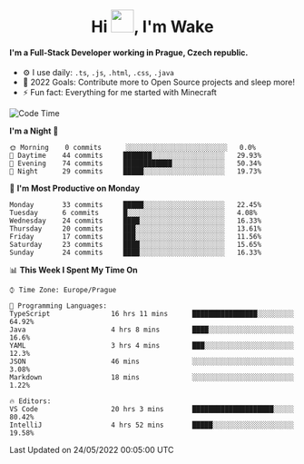 <h1 align="center">Hi <img src="https://raw.githubusercontent.com/MrWakeCZ/MrWakeCZ/master/Hi.gif" width="40px" />, I'm Wake</h1>

#### I'm a Full-Stack Developer working in Prague, Czech republic.
- ⚙️ I use daily: `.ts`, `.js`, `.html`, `.css`, `.java`
- 🥅 2022 Goals: Contribute more to Open Source projects and sleep more!
- ⚡ Fun fact: Everything for me started with Minecraft

<!--START_SECTION:waka-->
![Code Time](http://img.shields.io/badge/Code%20Time-0%20secs-blue)

**I'm a Night 🦉** 

```text
🌞 Morning    0 commits      ░░░░░░░░░░░░░░░░░░░░░░░░░   0.0% 
🌆 Daytime    44 commits     ███████░░░░░░░░░░░░░░░░░░   29.93% 
🌃 Evening    74 commits     ████████████░░░░░░░░░░░░░   50.34% 
🌙 Night      29 commits     █████░░░░░░░░░░░░░░░░░░░░   19.73%

```
📅 **I'm Most Productive on Monday** 

```text
Monday       33 commits     █████░░░░░░░░░░░░░░░░░░░░   22.45% 
Tuesday      6 commits      █░░░░░░░░░░░░░░░░░░░░░░░░   4.08% 
Wednesday    24 commits     ████░░░░░░░░░░░░░░░░░░░░░   16.33% 
Thursday     20 commits     ███░░░░░░░░░░░░░░░░░░░░░░   13.61% 
Friday       17 commits     ███░░░░░░░░░░░░░░░░░░░░░░   11.56% 
Saturday     23 commits     ████░░░░░░░░░░░░░░░░░░░░░   15.65% 
Sunday       24 commits     ████░░░░░░░░░░░░░░░░░░░░░   16.33%

```


📊 **This Week I Spent My Time On** 

```text
⌚︎ Time Zone: Europe/Prague

💬 Programming Languages: 
TypeScript               16 hrs 11 mins      ████████████████░░░░░░░░░   64.92% 
Java                     4 hrs 8 mins        ████░░░░░░░░░░░░░░░░░░░░░   16.6% 
YAML                     3 hrs 4 mins        ███░░░░░░░░░░░░░░░░░░░░░░   12.3% 
JSON                     46 mins             ░░░░░░░░░░░░░░░░░░░░░░░░░   3.08% 
Markdown                 18 mins             ░░░░░░░░░░░░░░░░░░░░░░░░░   1.22%

🔥 Editors: 
VS Code                  20 hrs 3 mins       ████████████████████░░░░░   80.42% 
IntelliJ                 4 hrs 52 mins       █████░░░░░░░░░░░░░░░░░░░░   19.58%

```


 Last Updated on 24/05/2022 00:05:00 UTC
<!--END_SECTION:waka-->
